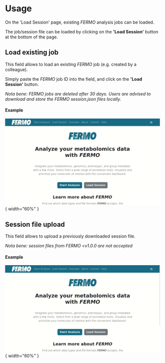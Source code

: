 # Usage

On the 'Load Session' page, existing *FERMO* analysis jobs can be loaded.

The job/session file can be loaded by clicking on the **'Load Session'** button at the bottom of the page.

## Load existing job

This field allows to load an existing *FERMO* job (e.g. created by a colleague). 

Simply paste the *FERMO* job ID into the field, and click on the **'Load Session'** button.

*Nota bene: FERMO jobs are deleted after 30 days. Users are advised to download and store the FERMO session.json files locally.*

#### Example

![load_session](../assets/images/screenshots/gui.load_session.gif){ width="60%" }

## Session file upload

This field allows to upload a previously downloaded session file. 

*Nota bene: session files from FERMO <v1.0.0 are not accepted*

#### Example

![upload_session](../assets/images/screenshots/gui.upload_session.gif){ width="60%" }


